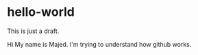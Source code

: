 # hello-world
This is just a draft. 

Hi 
My name is Majed. 
I'm trying to understand how github works. 
